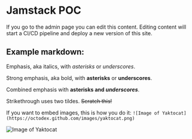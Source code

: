 # Jamstack POC

If you go to the admin page you can edit this content.
Editing content will start a CI/CD pipeline and deploy a new version of this site.

## Example markdown:

Emphasis, aka italics, with *asterisks* or _underscores_.

Strong emphasis, aka bold, with **asterisks** or __underscores__.

Combined emphasis with **asterisks and _underscores_**.

Strikethrough uses two tildes. ~~Scratch this!~~

If you want to embed images, this is how you do it: 
```![Image of Yaktocat](https://octodex.github.com/images/yaktocat.png)```

![Image of Yaktocat](https://octodex.github.com/images/yaktocat.png)